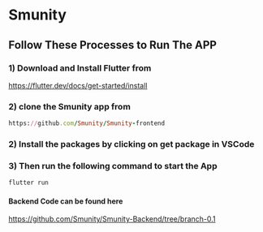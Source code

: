 # Smunity

## Follow These Processes to Run The APP

### 1) Download and Install Flutter from 
https://flutter.dev/docs/get-started/install

### 2) clone the Smunity app from
```ruby
https://github.com/Smunity/Smunity-frontend
```

### 2) Install the packages by clicking on get package in VSCode

### 3) Then run the following command to start the App
```ruby
flutter run
```

#### Backend Code can be found here
https://github.com/Smunity/Smunity-Backend/tree/branch-0.1
